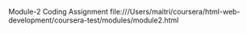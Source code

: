 Module-2 Coding Assignment
file:///Users/maitri/coursera/html-web-development/coursera-test/modules/module2.html
